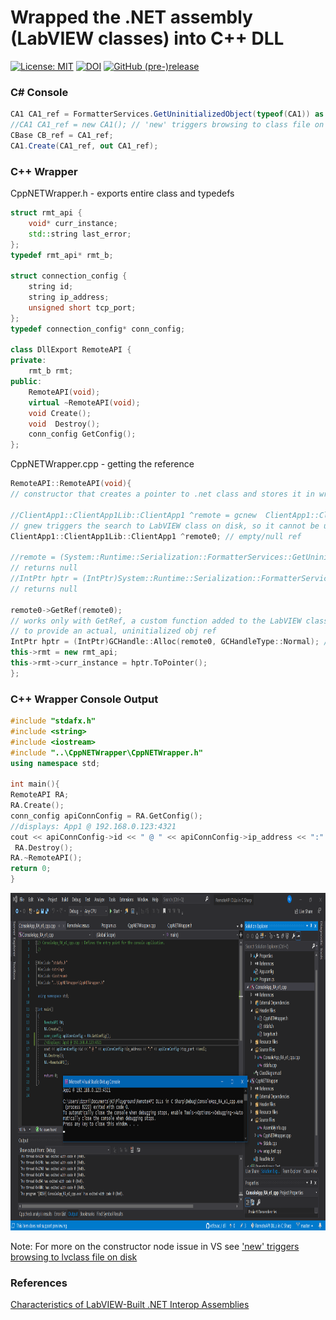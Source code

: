 # Wrapped the .NET assembly (LabVIEW classes) into C++ DLL  
[![License: MIT](https://img.shields.io/badge/License-MIT-blue.svg)](https://github.com/etfovac/dll/blob/master/LICENSE.md) [![DOI](https://zenodo.org/badge/285043029.svg)](https://zenodo.org/badge/latestdoi/285043029) [![GitHub (pre-)release](https://img.shields.io/badge/releases--yellow.svg)](https://github.com/etfovac/dll/releases)

### C# Console  
``` cs
CA1 CA1_ref = FormatterServices.GetUninitializedObject(typeof(CA1)) as CA1;
//CA1 CA1_ref = new CA1(); // 'new' triggers browsing to class file on disk
CBase CB_ref = CA1_ref;
CA1.Create(CA1_ref, out CA1_ref); 
``` 
### C++ Wrapper
CppNETWrapper.h - exports entire class and typedefs  
``` c++
struct rmt_api {
	void* curr_instance;
	std::string last_error;
};
typedef rmt_api* rmt_b;

struct connection_config {
	string id;
	string ip_address;
	unsigned short tcp_port;
};
typedef connection_config* conn_config;

class DllExport RemoteAPI {
private:
	rmt_b rmt;
public:
	RemoteAPI(void);
	virtual ~RemoteAPI(void);
	void Create();
	void  Destroy();
	conn_config GetConfig();
};
```  
CppNETWrapper.cpp - getting the reference
``` c++
RemoteAPI::RemoteAPI(void){	 
// constructor that creates a pointer to .net class and stores it in wrapper class

//ClientApp1::ClientApp1Lib::ClientApp1 ^remote = gcnew  ClientApp1::ClientApp1Lib::ClientApp1();  
// gnew triggers the search to LabVIEW class on disk, so it cannot be used
ClientApp1::ClientApp1Lib::ClientApp1 ^remote0; // empty/null ref  

//remote = (System::Runtime::Serialization::FormatterServices::GetUninitializedObject(remote0->GetType())); 	
// returns null  
//IntPtr hptr = (IntPtr)System::Runtime::Serialization::FormatterServices::GetUninitializedObject(remote->GetType()); 	
// returns null  
  
remote0->GetRef(remote0); 
// works only with GetRef, a custom function added to the LabVIEW class and exported to assembly  
// to provide an actual, uninitialized obj ref  
IntPtr hptr = (IntPtr)GCHandle::Alloc(remote0, GCHandleType::Normal); // class obj to handle, handle to pointer.
this->rmt = new rmt_api;
this->rmt->curr_instance = hptr.ToPointer();
};  
```
### C++ Wrapper Console Output
```c++
#include "stdafx.h"
#include <string>
#include <iostream>
#include "..\CppNETWrapper\CppNETWrapper.h"
using namespace std;

int main(){
RemoteAPI RA;
RA.Create();
conn_config apiConnConfig = RA.GetConfig(); 
//displays: App1 @ 192.168.0.123:4321
cout << apiConnConfig->id << " @ " << apiConnConfig->ip_address << ":" << apiConnConfig->tcp_port <<endl;
 RA.Destroy();
RA.~RemoteAPI();
return 0;
}
```
<img src="./graphics/CppNETWrapperDLL_ConsoleOutput.png" alt="CppNETWrapperDLL_ConsoleOutput" width="915" height="540">  

Note: For more on the constructor node issue in VS see <a href="https://github.com/etfovac/dll/issues/2#issue-673036198">'new' triggers browsing to lvclass file on disk</a>

### References  
<a href=https://www.ni.com/docs/en-US/bundle/labview/page/lvhowto/charac_net_interop.html>Characteristics of LabVIEW-Built .NET Interop Assemblies</a>

